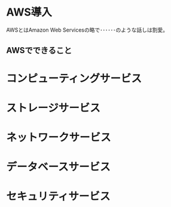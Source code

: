 # AWS導入
AWSとはAmazon Web Servicesの略で･･････のような話しは割愛。

## AWSでできること

# コンピューティングサービス
# ストレージサービス
# ネットワークサービス
# データベースサービス
# セキュリティサービス
